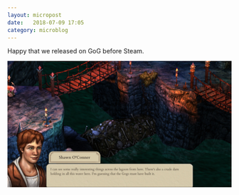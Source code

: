 ```yaml
---
layout: micropost
date:   2018-07-09 17:05
category: microblog
---
```


Happy that we released on GoG before Steam. 

<a href="/assets/images/post-images/11f1eed80b297ef7.jpeg"><img src="/assets/images/post-images/11f1eed80b297ef7.jpeg" /></a>
